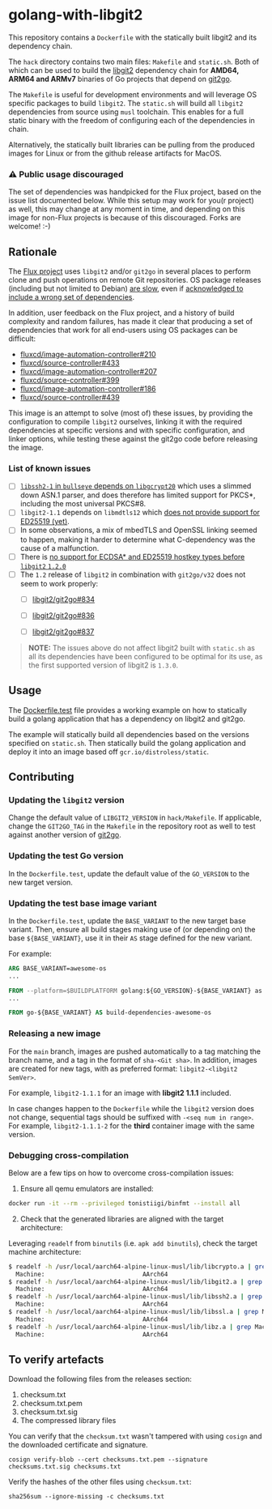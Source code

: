 # golang-with-libgit2

This repository contains a `Dockerfile` with the statically built libgit2 and its dependency chain.

The `hack` directory contains two main files: `Makefile` and `static.sh`.
Both of which can be used to build the [libgit2][] dependency chain for **AMD64, ARM64 and ARMv7** binaries 
of Go projects that depend on [git2go][]. 

The `Makefile` is useful for development environments and will leverage OS specific packages to build `libgit2`.
The `static.sh` will build all `libgit2` dependencies from source using `musl` toolchain. This enables for a full
static binary with the freedom of configuring each of the dependencies in chain.

Alternatively, the statically built libraries can be pulling from the produced images for Linux or from the github release artifacts for MacOS.

### :warning: **Public usage discouraged**

The set of dependencies was handpicked for the Flux project, based on the issue list documented below. While this setup
may work for you(r project) as well, this may change at any moment in time, and depending on this image for non-Flux
projects is because of this discouraged. Forks are welcome! :-)

## Rationale

The [Flux project][] uses `libgit2` and/or `git2go` in several places to perform clone and push operations on remote
Git repositories. OS package releases (including but not limited to Debian) [are slow][libgit2-debian-tracker],
even if [acknowledged to include a wrong set of dependencies][libssh2-1-misconfiguration].

In addition, user feedback on the Flux project, and a history of build complexity and random failures, has made it clear
that producing a set of dependencies that work for all end-users using OS packages can be difficult:

- [fluxcd/image-automation-controller#210](https://github.com/fluxcd/image-automation-controller/issues/210)
- [fluxcd/source-controller#433](https://github.com/fluxcd/source-controller/issues/433)
- [fluxcd/image-automation-controller#207](https://github.com/fluxcd/image-automation-controller/issues/207)
- [fluxcd/source-controller#399](https://github.com/fluxcd/source-controller/issues/399)
- [fluxcd/image-automation-controller#186](https://github.com/fluxcd/image-automation-controller/issues/186)
- [fluxcd/source-controller#439](https://github.com/fluxcd/source-controller/issues/439)

This image is an attempt to solve (most of) these issues, by providing the configuration to compile `libgit2` ourselves,
linking it with the required dependencies at specific versions and with specific configuration, and linker options,
while testing these against the git2go code before releasing the image.

### List of known issues

- [ ] [`libssh2-1` in `bullseye` depends on `libgcrypt20`][libssh2-1-misconfiguration] which uses a slimmed down ASN.1
      parser, and does therefore has limited support for PKCS*, including the most universal PKCS#8.
- [ ] `libgit2-1.1` depends on `libmdtls12` which [does not provide support for ED25519 (yet)][mbedtls-ed25519].
- [ ] In some observations, a mix of mbedTLS and OpenSSL linking seemed to happen, making it harder to determine what
      C-dependency  was the cause of a malfunction.
- [ ] There is [no support for ECDSA* and ED25519 hostkey types before `libgit2` `1.2.0`][libgit2-5750]
- [ ] The `1.2` release of `libgit2` in combination with `git2go/v32` does not seem to work properly:
  - [ ] [libgit2/git2go#834](https://github.com/libgit2/git2go/issues/834)
  - [ ] [libgit2/git2go#836](https://github.com/libgit2/git2go/issues/836)
  - [ ] [libgit2/git2go#837](https://github.com/libgit2/git2go/issues/837)


> **NOTE:** The issues above do not affect libgit2 built with `static.sh` as all its
dependencies have been configured to be optimal for its use, as the first supported version of libgit2 is `1.3.0`.


## Usage

The [Dockerfile.test](./Dockerfile.test) file provides a working example on how to statically build a golang application that has a dependency on libgit2 and git2go.

The example will statically build all dependencies based on the versions specified on `static.sh`.
Then statically build the golang application and deploy it into an image based off `gcr.io/distroless/static`.

## Contributing

### Updating the `libgit2` version

Change the default value of `LIBGIT2_VERSION` in `hack/Makefile`. If applicable, change the `GIT2GO_TAG` in the
`Makefile` in the repository root as well to test against another version of [git2go][].

### Updating the test Go version

In the `Dockerfile.test`, update the default value of the `GO_VERSION` to the new target version.

### Updating the test base image variant

In the `Dockerfile.test`, update the `BASE_VARIANT` to the new target base variant. Then, ensure all build stages making use
of (or depending on) the base `${BASE_VARIANT}`, use it in their `AS` stage defined for the new variant.

For example:

```Dockerfile
ARG BASE_VARIANT=awesome-os
...

FROM --platform=$BUILDPLATFORM golang:${GO_VERSION}-${BASE_VARIANT} as go-awesome-os
...

FROM go-${BASE_VARIANT} AS build-dependencies-awesome-os
```

### Releasing a new image

For the `main` branch, images are pushed automatically to a tag matching the branch name, and a tag in the format of
`sha-<Git sha>`. In addition, images are created for new tags, with as preferred format: `libgit2-<libgit2 SemVer>`.

For example, `libgit2-1.1.1` for an image with **libgit2 1.1.1** included.

In case changes happen to the `Dockerfile` while the `libgit2` version does not change, sequential tags should
be suffixed with `-<seq num in range>`. For example, `libgit2-1.1.1-2` for the **third** container image
with the same version.

### Debugging cross-compilation

Below are a few tips on how to overcome cross-compilation issues:

1) Ensure all qemu emulators are installed:
```sh
docker run -it --rm --privileged tonistiigi/binfmt --install all
```

2) Check that the generated libraries are aligned with the target architecture:

Leveraging `readelf` from `binutils` (i.e. `apk add binutils`), check the target machine
architecture:

```sh
$ readelf -h /usr/local/aarch64-alpine-linux-musl/lib/libcrypto.a | grep Machine |sort -u
  Machine:                           AArch64
$ readelf -h /usr/local/aarch64-alpine-linux-musl/lib/libgit2.a | grep Machine | sort -u
  Machine:                           AArch64
$ readelf -h /usr/local/aarch64-alpine-linux-musl/lib/libssh2.a | grep Machine | sort -u
  Machine:                           AArch64
$ readelf -h /usr/local/aarch64-alpine-linux-musl/lib/libssl.a | grep Machine | sort -u
  Machine:                           AArch64
$ readelf -h /usr/local/aarch64-alpine-linux-musl/lib/libz.a | grep Machine | sort -u
  Machine:                           AArch64
```


[xx]: https://github.com/tonistiigi/xx
[Go container image]: https://hub.docker.com/_/golang
[libgit2]: https://github.com/libgit2/libgit2
[git2go]: https://github.com/libgit2/git2go
[Flux project]: https://github.com/fluxcd
[libgit2-debian-tracker]: https://tracker.debian.org/pkg/libgit2
[libssh2-1-misconfiguration]: https://bugs.debian.org/cgi-bin/bugreport.cgi?bug=668271
[mbedtls-ed25519]: https://github.com/ARMmbed/mbedtls/issues/2452
[libgit2-5750]: https://github.com/libgit2/libgit2/pull/5750

## To verify artefacts

Download the following files from the releases section:
1. checksum.txt
2. checksum.txt.pem
3. checksum.txt.sig
4. The compressed library files

You can verify that the `checksum.txt` wasn't tampered with using `cosign` and the downloaded certificate and signature.

```
cosign verify-blob --cert checksums.txt.pem --signature checksums.txt.sig checksums.txt
```

Verify the hashes of the other files using `checksum.txt`:

```
sha256sum --ignore-missing -c checksums.txt
```